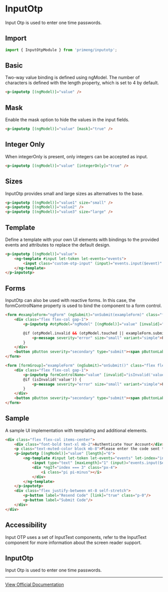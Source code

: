 # InputOtp

Input Otp is used to enter one time passwords.

## Import

```typescript
import { InputOtpModule } from 'primeng/inputotp';
```

## Basic

Two-way value binding is defined using ngModel. The number of characters is defined with the length property, which is set to 4 by default.

```html
<p-inputotp [(ngModel)]="value" />
```

## Mask

Enable the mask option to hide the values in the input fields.

```html
<p-inputotp [(ngModel)]="value" [mask]="true" />
```

## Integer Only

When integerOnly is present, only integers can be accepted as input.

```html
<p-inputotp [(ngModel)]="value" [integerOnly]="true" />
```

## Sizes

InputOtp provides small and large sizes as alternatives to the base.

```html
<p-inputotp [(ngModel)]="value1" size="small" />
<p-inputotp [(ngModel)]="value2" />
<p-inputotp [(ngModel)]="value3" size="large" />
```

## Template

Define a template with your own UI elements with bindings to the provided events and attributes to replace the default design.

```html
<p-inputotp [(ngModel)]="value">
    <ng-template #input let-token let-events="events">
        <input class="custom-otp-input" (input)="events.input($event)" (keydown)="events.keydown($event)" type="text" [attr.value]="token" [maxLength]="1" />
    </ng-template>
</p-inputotp>
```

## Forms

InputOtp can also be used with reactive forms. In this case, the formControlName property is used to bind the component to a form control.

```html
<form #exampleForm="ngForm" (ngSubmit)="onSubmit(exampleForm)" class="flex flex-col gap-4">
    <div class="flex flex-col gap-1">
        <p-inputotp #otpModel="ngModel" [(ngModel)]="value" [invalid]="otpModel.invalid && (otpModel.touched || exampleForm.submitted)" name="value" required [minlength]="4" />

        @if (otpModel.invalid && (otpModel.touched || exampleForm.submitted)) {
            <p-message severity="error" size="small" variant="simple">Passcode is required.</p-message>
        }
    </div>
    <button pButton severity="secondary" type="submit"><span pButtonLabel>Submit</span></button>
</form>
```

```html
<form [formGroup]="exampleForm" (ngSubmit)="onSubmit()" class="flex flex-col gap-4">
    <div class="flex flex-col gap-1">
        <p-inputotp formControlName="value" [invalid]="isInvalid('value')" />
        @if (isInvalid('value')) {
            <p-message severity="error" size="small" variant="simple">Passcode is required.</p-message>
        }
    </div>
    <button pButton severity="secondary" type="submit"><span pButtonLabel>Submit</span></button>
</form>
```

## Sample

A sample UI implementation with templating and additional elements.

```html
<div class="flex flex-col items-center">
    <div class="font-bold text-xl mb-2">Authenticate Your Account</div>
    <p class="text-muted-color block mb-8">Please enter the code sent to your phone.</p>
    <p-inputotp [(ngModel)]="value" [length]="6">
        <ng-template #input let-token let-events="events" let-index="index">
            <input type="text" [maxLength]="1" (input)="events.input($event)" (keydown)="events.keydown($event)" [attr.value]="token" class="custom-otp-input" />
            <div *ngIf="index === 3" class="px-4">
                <i class="pi pi-minus"></i>
            </div>
        </ng-template>
    </p-inputotp>
    <div class="flex justify-between mt-8 self-stretch">
        <p-button label="Resend Code" [link]="true" class="p-0"/>
        <p-button label="Submit Code"/>
    </div>
</div>
```

## Accessibility

Input OTP uses a set of InputText components, refer to the InputText component for more information about the screen reader support.

## InputOtp

Input Otp is used to enter one time passwords.

---

[View Official Documentation](https://primeng.org/inputotp)
